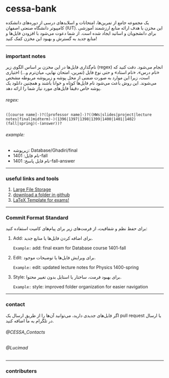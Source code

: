 # cessa-bank
یک مجموعه جامع از تمرین‌ها، امتحانات و اسلایدهای درسی از دوره‌های دانشکده کامپیوتر دانشگاه صنعتی اصفهان (IUT). این مخزن با هدف ارائه منابع ارزشمند آموزشی برای دانشجویان و اساتید ایجاد شده است. از شما دعوت می‌شود با افزودن فایل‌ها و منابع جدید به گسترش و بهبود این مخزن کمک کنید!

---
### important notes
نام‌گذاری فایل‌ها در این مخزن بر اساس الگوی زیر (regex) انجام می‌شود. دقت کنید که «نام درس»، «نام استاد» و حتی نوع فایل (تمرین، امتحان نهایی، میان‌ترم و...) اختیاری است، زیرا این موارد به صورت ضمنی از محل پوشه و زیرپوشه مربوطه مشخص می‌شوند. این روش باعث می‌شود نام فایل‌ها کوتاه و خوانا باشند و همچنین دانلود یک پوشه خاص دقیقاً فایل‌های مورد نیاز شما را ارائه دهد.
###### regex:
```([course name]-)?([professor name]-)?((HWs|slides|project|lecture notes|final|midterm)-)(1396|1397|1398|1399|1400|1401|1402)(fall|spring)(-(answer))?```
###### example:
- زیرپوشه: Database/Ghadiri/final
- نام فایل: 1401-fall
- نام فایل پاسخ: 1401-fall-answer

---
### useful links and tools
1. [Large File Storage](https://medium.com/junior-dev/how-to-use-git-lfs-large-file-storage-to-push-large-files-to-github-41c8db1e2d65)
2. [download a folder in github](https://download-directory.github.io/)
3. [LaTeX Template for exams!](https://www.overleaf.com/read/hhczdpsxspsb#691a08)

---
### Commit Format Standard
برای حفظ نظم و شفافیت، از فرمت‌های زیر برای پیام‌های کامیت استفاده کنید:
1. Add: برای اضافه کردن فایل‌ها یا منابع جدید.
   
    `Example:`
   add: final exam for Database course 1401-fall
3. Edit:  برای ویرایش فایل‌ها یا توضیحات موجود.
   
    `Example:`
   edit: updated lecture notes for Physics 1400-spring
5. Style: برای بهبود فرمت، ساختار یا استایل بدون تغییر محتوا.
   
    `Example:`
    style: improved folder organization for easier navigation
---
### contact
اگر فایل‌های جدیدی دارید، می‌توانید آن‌ها را از طریق ارسال یک pull request یا ارسال در تلگرام به ما اضافه کنید.
###### @CESSA_Contacts
###### @Lucimad

---
### contributers

